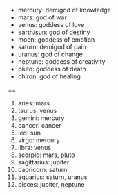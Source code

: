 - mercury: demigod of knowledge
- mars: god of war
- venus: goddess of love
- earth/sun: god of destiny
- moon: goddess of emotion
- saturn: demigod of pain
- uranus: god of change
- neptune: goddess of creativity
- pluto: goddess of death
- chiron: god of healing

==

1. aries: mars
2. taurus: venus
3. gemini: mercury
4. cancer: cancer
5. leo: sun
6. virgo: mercury
7. libra: venus
8. scorpio: mars, pluto
9. sagittarius: jupiter
10. capricorn: saturn
11. aquarius: saturn, uranus
12. pisces: jupiter, neptune

